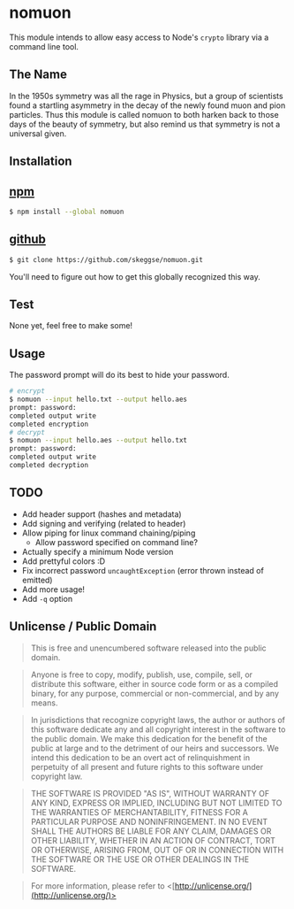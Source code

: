 nomuon
======

This module intends to allow easy access to Node's `crypto` library via a command line tool.

The Name
--------

In the 1950s symmetry was all the rage in Physics, but a group of scientists found a startling asymmetry in the decay of the newly found muon and pion particles. Thus this module is called nomuon to both harken back to those days of the beauty of symmetry, but also remind us that symmetry is not a universal given.

Installation
------------

[npm][]
-------

```bash
$ npm install --global nomuon
```

[github][]
----------

```bash
$ git clone https://github.com/skeggse/nomuon.git
```

You'll need to figure out how to get this globally recognized this way.

Test
----

None yet, feel free to make some!

Usage
-----

The password prompt will do its best to hide your password.

```bash
# encrypt
$ nomuon --input hello.txt --output hello.aes
prompt: password:
completed output write
completed encryption
# decrypt
$ nomuon --input hello.aes --output hello.txt
prompt: password:
completed output write
completed decryption
```

TODO
----

- Add header support (hashes and metadata)
- Add signing and verifying (related to header)
- Allow piping for linux command chaining/piping
  - Allow password specified on command line?
- Actually specify a minimum Node version
- Add prettyful colors :D
- Fix incorrect password `uncaughtException` (error thrown instead of emitted)
- Add more usage!
- Add `-q` option

Unlicense / Public Domain
-------------------------

> This is free and unencumbered software released into the public domain.

> Anyone is free to copy, modify, publish, use, compile, sell, or distribute this software, either in source code form or as a compiled binary, for any purpose, commercial or non-commercial, and by any means.

> In jurisdictions that recognize copyright laws, the author or authors of this software dedicate any and all copyright interest in the software to the public domain. We make this dedication for the benefit of the public at large and to the detriment of our heirs and successors. We intend this dedication to be an overt act of relinquishment in perpetuity of all present and future rights to this software under copyright law.

> THE SOFTWARE IS PROVIDED "AS IS", WITHOUT WARRANTY OF ANY KIND, EXPRESS OR IMPLIED, INCLUDING BUT NOT LIMITED TO THE WARRANTIES OF MERCHANTABILITY, FITNESS FOR A PARTICULAR PURPOSE AND NONINFRINGEMENT. IN NO EVENT SHALL THE AUTHORS BE LIABLE FOR ANY CLAIM, DAMAGES OR OTHER LIABILITY, WHETHER IN AN ACTION OF CONTRACT, TORT OR OTHERWISE, ARISING FROM, OUT OF OR IN CONNECTION WITH THE SOFTWARE OR THE USE OR OTHER DEALINGS IN THE SOFTWARE.

> For more information, please refer to <[http://unlicense.org/](http://unlicense.org/)>

[npm]: https://npmjs.org/package/nomuon "nomuon on npm"
[github]: https://github.com/skeggse/nomuon "nomuon on GitHub"
